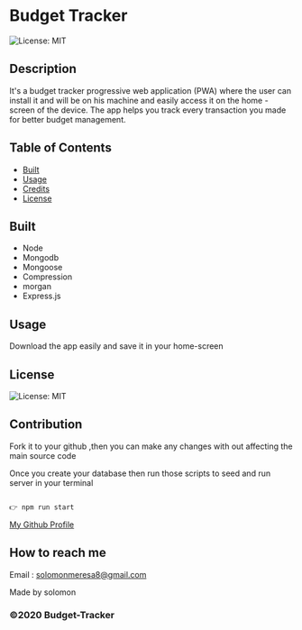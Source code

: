 # Budget Tracker 

<!-- https://drive.google.com/file/d/1WL5LBI25Utgto6l4Wh0OHcPOsbWgQ8je/view

https://drive.google.com/file/d/1yc__G4vGlJXjhD8lPxte3bsLsdprvxV5/view -->

![License: MIT](https://img.shields.io/badge/License-MIT-green.svg)

## Description

It's a budget tracker progressive web application (PWA) where the user can install it and will be on his machine and easily access it on the home - screen of the device. The app helps you track every transaction you made for better budget management.

## Table of Contents

- [Built](#built)
- [Usage](#usage)
- [Credits](#credits)
- [License](#license)

## Built

- Node
- Mongodb
- Mongoose
- Compression
- morgan
- Express.js

## Usage
Download the app easily and save it in your home-screen 

## License

![License: MIT](https://img.shields.io/badge/License-MIT-green.svg)

## Contribution

Fork it to your github ,then you can make any changes with out affecting the main source code

Once you create your database then run those scripts to seed and run server in your terminal

```javascript

👉 npm run start
```

[My Github Profile](https://github.com/solomonmeresa)

## How to reach me

Email : solomonmeresa8@gmail.com

Made by solomon

### ©️2020 Budget-Tracker

